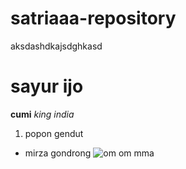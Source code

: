 # satriaaa-repository
aksdashdkajsdghkasd
# sayur ijo
**cumi**
*king india*
1. popon gendut
- mirza gondrong
![om om mma](https://upload.wikimedia.org/wikipedia/commons/thumb/f/f6/Friesian_Stallion.jpg/250px-Friesian_Stallion.jpg)
